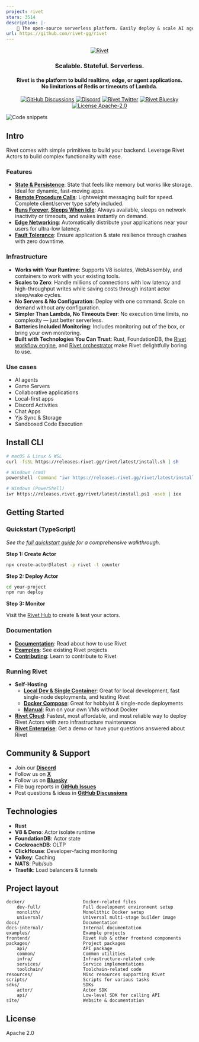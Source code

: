 ```yaml
---
project: rivet
stars: 3514
description: |-
    🔩 The open-source serverless platform. Easily deploy & scale AI agents, complex workloads, and backends — all on a frictionless platform that runs anywhere.
url: https://github.com/rivet-gg/rivet
---
```


<p align="center">
  <a href="https://rivet.gg">
    <picture>
      <source media="(prefers-color-scheme: dark)" srcset="./.github/media/icon-text-white.svg" alt="Rivet">
      <img src="./.github/media/icon-text-black.svg" alt="Rivet">
    </picture>
  </a>
</p>

<h3 align="center">Scalable. Stateful. Serverless.</h3>
<h4 align="center">
  Rivet is the platform to build realtime, edge, or agent applications.<br/>
  No limitations of Redis or timeouts of Lambda.
</h4>
<p align="center">
  <!-- <a href="https://github.com/rivet-gg/rivet/graphs/commit-activity"><img alt="GitHub commit activity" src="https://img.shields.io/github/commit-activity/m/rivet-gg/rivet?style=flat-square"/></a> -->
  <a href="https://github.com/rivet-gg/rivet/discussions"><img alt="GitHub Discussions" src="https://img.shields.io/github/discussions/rivet-gg/rivet?logo=github&logoColor=fff"></a>
  <a href="https://rivet.gg/discord"><img alt="Discord" src="https://img.shields.io/discord/822914074136018994?color=7389D8&label&logo=discord&logoColor=ffffff"/></a>
   <a href="https://twitter.com/rivet_gg"><img src="https://img.shields.io/twitter/follow/rivet_gg" alt="Rivet Twitter" /></a>
   <a href="https://bsky.app/profile/rivet.gg"><img src="https://img.shields.io/badge/Follow%20%40rivet.gg-4C1?color=0285FF&logo=bluesky&logoColor=ffffff" alt="Rivet Bluesky" /></a>
  <a href="/LICENSE"><img alt="License Apache-2.0" src="https://img.shields.io/github/license/rivet-gg/rivet?logo=open-source-initiative&logoColor=white"></a>
</p>

![Code snippets](./.github/media/code.png)

## Intro

Rivet comes with simple primitives to build your backend. Leverage Rivet Actors to build complex functionality with ease.

### Features

-   [**State & Persistence**](https://rivet.gg/docs/state): State that feels like memory but works like storage. Ideal for dynamic, fast-moving apps.
-   [**Remote Procedure Calls**](https://rivet.gg/docs/rpc): Lightweight messaging built for speed. Complete client/server type safety included.
-   [**Runs Forever, Sleeps When Idle**](https://rivet.gg/docs/lifecycle): Always available, sleeps on network inactivity or timeouts, and wakes instantly on demand.
-   [**Edge Networking**](https://rivet.gg/docs/edge): Automatically distribute your applications near your users for ultra-low latency.
-   [**Fault Tolerance**](https://rivet.gg/docs/fault-tolerance): Ensure application & state resilience through crashes with zero downtime.

### Infrastructure

-   **Works with Your Runtime**: Supports V8 isolates, WebAssembly, and containers to work with your existing tools.
-   **Scales to Zero**: Handle millions of connections with low latency and high-throughput writes while saving costs through instant actor sleep/wake cycles.
-   **No Servers & No Configuration**: Deploy with one command. Scale on demand without any configuration.
-   **Simpler Than Lambda, No Timeouts Ever**: No execution time limits, no complexity — just better serverless.
-   **Batteries Included Monitoring**: Includes monitoring out of the box, or bring your own monitoring.
-   **Built with Technologies You Can Trust**: Rust, FoundationDB, the [Rivet workflow engine](docs-internal/libraries/workflow/OVERVIEW.md), and [Rivet orchestrator](packages/services/pegboard/) make Rivet delightfully boring to use.

### Use cases

-   AI agents
-   Game Servers
-   Collaborative applications
-   Local-first apps
-   Discord Activities
-   Chat Apps
-   Yjs Sync & Storage
-   Sandboxed Code Execution

## Install CLI

```sh
# macOS & Linux & WSL
curl -fsSL https://releases.rivet.gg/rivet/latest/install.sh | sh

# Windows (cmd)
powershell -Command "iwr https://releases.rivet.gg/rivet/latest/install.ps1 -useb | iex"

# Windows (PowerShell)
iwr https://releases.rivet.gg/rivet/latest/install.ps1 -useb | iex
```

## Getting Started

### Quickstart (TypeScript)

_See the [full quickstart guide](https://rivet.gg/docs/actors) for a comprehensive walkthrough._

**Step 1: Create Actor**

```sh
npx create-actor@latest -p rivet -t counter
```

**Step 2: Deploy Actor**

```sh
cd your-project
npm run deploy

```

**Step 3: Monitor**

Visit the [Rivet Hub](https://hub.rivet.gg) to create & test your actors.

### Documentation

-   [**Documentation**](https://rivet.gg/docs): Read about how to use Rivet
-   [**Examples**](./examples/): See existing Rivet projects
-   [**Contributing**](./CONTRIBUTING.md): Learn to contribute to Rivet

### Running Rivet

-   **Self-Hosting**
    -   [**Local Dev & Single Container**](https://rivet.gg/docs/self-hosting/single-container): Great for local development, fast single-node deployments, and testing Rivet
    -   [**Docker Compose**](https://rivet.gg/docs/self-hosting/docker-compose): Great for hobbyist & single-node deployments
    -   [**Manual**](https://rivet.gg/docs/self-hosting/manual-deployment): Run on your own VMs without Docker
-   [**Rivet Cloud**](https://hub.rivet.gg): Fastest, most affordable, and most reliable way to deploy Rivet Actors with zero infrastructure maintenance
-   [**Rivet Enterprise**](https://rivet.gg/sales): Get a demo or have your questions answered about Rivet

## Community & Support

-   Join our [**Discord**](https://rivet.gg/discord)
-   Follow us on [**X**](https://x.com/rivet_gg)
-   Follow us on [**Bluesky**](https://bsky.app/profile/rivet-gg.bsky.social)
-   File bug reports in [**GitHub Issues**](https://github.com/rivet-gg/rivet/issues)
-   Post questions & ideas in [**GitHub Discussions**](https://github.com/rivet-gg/rivet/discussions)

## Technologies

-   **Rust**
-   **V8 & Deno**: Actor isolate runtime
-   **FoundationDB**: Actor state
-   **CockroachDB**: OLTP
-   **ClickHouse**: Developer-facing monitoring
-   **Valkey**: Caching
-   **NATS**: Pub/sub
-   **Traefik**: Load balancers & tunnels

<!-- ### Diagram

![Architecture](./.github/media/architecture.png) -->

## Project layout

```
docker/                      Docker-related files
    dev-full/                Full development environment setup
    monolith/                Monolithic Docker setup
    universal/               Universal multi-stage builder image
docs/                        Documentation
docs-internal/               Internal documentation
examples/                    Example projects
frontend/                    Rivet Hub & other frontend components
packages/                    Project packages
    api/                     API package
    common/                  Common utilities
    infra/                   Infrastructure-related code
    services/                Service implementations
    toolchain/               Toolchain-related code
resources/                   Misc resources supporting Rivet
scripts/                     Scripts for various tasks
sdks/                        SDKs
    actor/                   Actor SDK
    api/                     Low-level SDK for calling API
site/                        Website & documentation
```

## License

Apache 2.0

